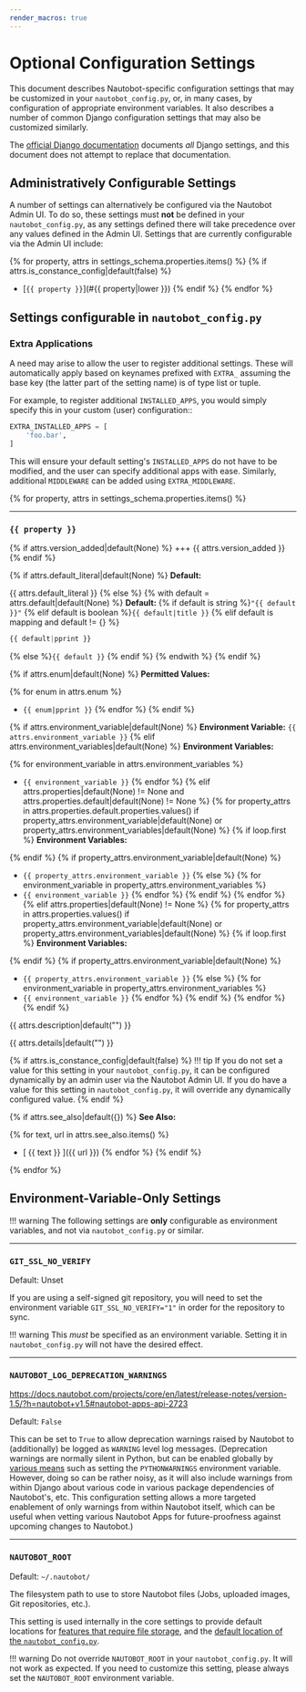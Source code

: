 ```yaml
---
render_macros: true
---
```


# Optional Configuration Settings

This document describes Nautobot-specific configuration settings that may be customized in your `nautobot_config.py`, or, in many cases, by configuration of appropriate environment variables. It also describes a number of common Django configuration settings that may also be customized similarly.

The [official Django documentation](https://docs.djangoproject.com/en/stable/ref/settings/) documents _all_ Django settings, and this document does not attempt to replace that documentation.

## Administratively Configurable Settings


A number of settings can alternatively be configured via the Nautobot Admin UI. To do so, these settings must **not** be defined in your `nautobot_config.py`, as any settings defined there will take precedence over any values defined in the Admin UI. Settings that are currently configurable via the Admin UI include:

<!-- pyml disable-num-lines 5 blanks-around-lists -->
{% for property, attrs in settings_schema.properties.items() %}
{% if attrs.is_constance_config|default(false) %}
* [`{{ property }}`](#{{ property|lower }})
{% endif %}
{% endfor %}

## Settings configurable in `nautobot_config.py`

### Extra Applications

A need may arise to allow the user to register additional settings. These will automatically apply
based on keynames prefixed with `EXTRA_` assuming the base key (the latter part of the setting name) is
of type list or tuple.

For example, to register additional `INSTALLED_APPS`, you would simply specify this in your custom
(user) configuration::

```python
EXTRA_INSTALLED_APPS = [
    'foo.bar',
]
```

This will ensure your default setting's `INSTALLED_APPS` do not have to be modified, and the user
can specify additional apps with ease.  Similarly, additional `MIDDLEWARE` can be added using `EXTRA_MIDDLEWARE`.

{% for property, attrs in settings_schema.properties.items() %}

---

### `{{ property }}`

{% if attrs.version_added|default(None) %}
+++ {{ attrs.version_added }}
{% endif %}

{% if attrs.default_literal|default(None) %}
**Default:**

{{ attrs.default_literal }}
{% else %}
{% with default = attrs.default|default(None) %}
**Default:**
{% if default is string %}`"{{ default }}"`
{% elif default is boolean %}`{{ default|title }}`
{% elif default is mapping and default != {} %}

```python
{{ default|pprint }}
```

{% else %}`{{ default }}`
{% endif %}
{% endwith %}
{% endif %}

{% if attrs.enum|default(None) %}
**Permitted Values:**

{% for enum in attrs.enum %}
* `{{ enum|pprint }}`
{% endfor %}
{% endif %}

{% if attrs.environment_variable|default(None) %}
**Environment Variable:** `{{ attrs.environment_variable }}`
{% elif attrs.environment_variables|default(None) %}
**Environment Variables:**

{% for environment_variable in attrs.environment_variables %}
* `{{ environment_variable }}`
{% endfor %}
{% elif attrs.properties|default(None) != None and attrs.properties.default|default(None) != None %}
{% for property_attrs in attrs.properties.default.properties.values() if property_attrs.environment_variable|default(None) or property_attrs.environment_variables|default(None) %}
{% if loop.first %}
**Environment Variables:**

{% endif %}
{% if property_attrs.environment_variable|default(None) %}
* `{{ property_attrs.environment_variable }}`
{% else %}
{% for environment_variable in property_attrs.environment_variables %}
* `{{ environment_variable }}`
{% endfor %}
{% endif %}
{% endfor %}
{% elif attrs.properties|default(None) != None %}
{% for property_attrs in attrs.properties.values() if property_attrs.environment_variable|default(None) or property_attrs.environment_variables|default(None) %}
{% if loop.first %}
**Environment Variables:**

{% endif %}
{% if property_attrs.environment_variable|default(None) %}
* `{{ property_attrs.environment_variable }}`
{% else %}
{% for environment_variable in property_attrs.environment_variables %}
* `{{ environment_variable }}`
{% endfor %}
{% endif %}
{% endfor %}
{% endif %}

{{ attrs.description|default("") }}

{{ attrs.details|default("") }}

{% if attrs.is_constance_config|default(false) %}
!!! tip
    If you do not set a value for this setting in your `nautobot_config.py`, it can be configured dynamically by an admin user via the Nautobot Admin UI. If you do have a value for this setting in `nautobot_config.py`, it will override any dynamically configured value.
{% endif %}

{% if attrs.see_also|default({}) %}
**See Also:**

{% for text, url in attrs.see_also.items() %}
* [ {{ text }} ]({{ url }})
{% endfor %}
{% endif %}

{% endfor %}

## Environment-Variable-Only Settings

!!! warning
    The following settings are **only** configurable as environment variables, and not via `nautobot_config.py` or similar.

---

### `GIT_SSL_NO_VERIFY`

Default: Unset

If you are using a self-signed git repository, you will need to set the environment variable `GIT_SSL_NO_VERIFY="1"`
in order for the repository to sync.

!!! warning
    This _must_ be specified as an environment variable. Setting it in `nautobot_config.py` will not have the desired effect.

---

### `NAUTOBOT_LOG_DEPRECATION_WARNINGS`
https://docs.nautobot.com/projects/core/en/latest/release-notes/version-1.5/?h=nautobot+v1.5#nautobot-apps-api-2723


Default: `False`

This can be set to `True` to allow deprecation warnings raised by Nautobot to (additionally) be logged as `WARNING` level log messages. (Deprecation warnings are normally silent in Python, but can be enabled globally by [various means](https://docs.python.org/3/library/warnings.html) such as setting the `PYTHONWARNINGS` environment variable. However, doing so can be rather noisy, as it will also include warnings from within Django about various code in various package dependencies of Nautobot's, etc. This configuration setting allows a more targeted enablement of only warnings from within Nautobot itself, which can be useful when vetting various Nautobot Apps for future-proofness against upcoming changes to Nautobot.)

---

### `NAUTOBOT_ROOT`

Default: `~/.nautobot/`

The filesystem path to use to store Nautobot files (Jobs, uploaded images, Git repositories, etc.).

This setting is used internally in the core settings to provide default locations for [features that require file storage](index.md#file-storage), and the [default location of the `nautobot_config.py`](index.md#specifying-your-configuration).

!!! warning
    Do not override `NAUTOBOT_ROOT` in your `nautobot_config.py`. It will not work as expected. If you need to customize this setting, please always set the `NAUTOBOT_ROOT` environment variable.

